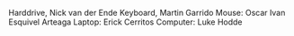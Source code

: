 Harddrive, Nick van der Ende
Keyboard, Martin Garrido
Mouse: Oscar Ivan Esquivel Arteaga
Laptop: Erick Cerritos
Computer: Luke Hodde